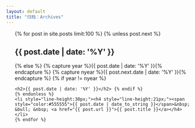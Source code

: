 ```yaml
---
layout: default
title: "归档：Archives"
---
```


<ul class="list-unstyled">
     {% for post in site.posts limit:100 %} 
	 {% unless post.next %} 
    <h2>{{ post.date | date: '%Y' }}</h2> 
	{% else %} {% capture year %}{{ post.date | date: '%Y' }}{% endcapture %} {% capture nyear %}{{ post.next.date | date: '%Y' }}{% endcapture %} 
	{% if year != nyear %}

    <h2>{{ post.date | date: '%Y' }}</h2> {% endif %} 
	{% endunless %} 
    <li style="line-height:30px;"><h4 style="line-height:21px;"><span style="color:#555555">{{ post.date | date_to_string }}</span>&nbsp; &bull; &nbsp; <a href="{{ post.url }}">{{ post.title }}</a></h4></li> 
	{% endfor %} 
</ul> 
